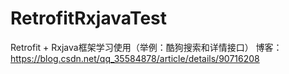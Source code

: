 # RetrofitRxjavaTest
Retrofit + Rxjava框架学习使用（举例：酷狗搜索和详情接口）
博客：https://blog.csdn.net/qq_35584878/article/details/90716208
